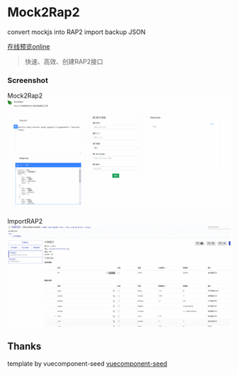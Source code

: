 # Mock2Rap2

convert mockjs into RAP2 import backup JSON

[在线预览online](https://yelingfeng.github.io/MocktoRap2/)

> 快速、高效、创建RAP2接口 


### Screenshot

Mock2Rap2
![](screenshot/mock2rap.gif)

ImportRAP2
![](screenshot/importRap2.gif)


## Thanks
template by vuecomponent-seed
[vuecomponent-seed](https://github.com/zouhangwithsweet/vuecomponent-seed) 
